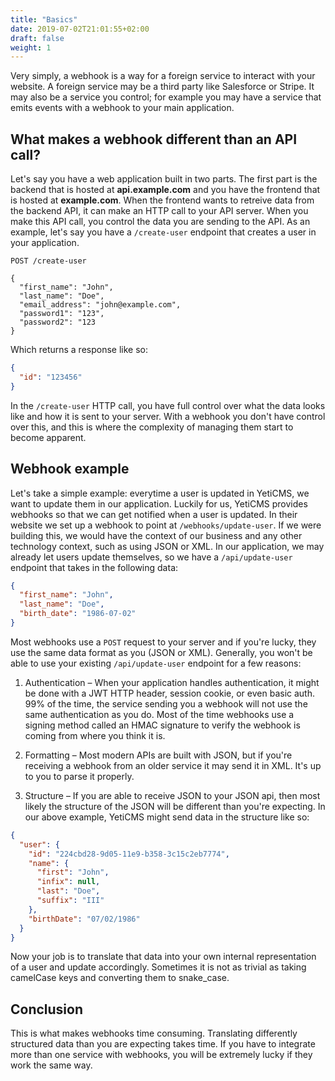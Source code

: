```yaml
---
title: "Basics"
date: 2019-07-02T21:01:55+02:00
draft: false
weight: 1
---
```



Very simply, a webhook is a way for a foreign service to interact with your website. A foreign service may be a third party like Salesforce or Stripe. It may also be a service you control; for example you may have a service that emits events with a webhook to your main application.


## What makes a webhook different than an API call?
Let's say you have a web application built in two parts. The first part is the backend that is hosted at **api.example.com** and you have the frontend that is hosted at **example.com**. When the frontend wants to retreive data from the backend API, it can make an HTTP call to your API server. When you make this API call, you control the data you are sending to the API. As an example, let's say you have a `/create-user` endpoint that creates a user in your application.

```
POST /create-user

{
  "first_name": "John",
  "last_name": "Doe",
  "email_address": "john@example.com",
  "password1": "123",
  "password2": "123
}
```

Which returns a response like so:

```json
{
  "id": "123456"
}
```

In the `/create-user` HTTP call, you have full control over what the data looks like and how it is sent to your server. With a webhook you don't have control over this, and this is where the complexity of managing them start to become apparent.

## Webhook example

Let's take a simple example: everytime a user is updated in YetiCMS, we want to update them in our application. Luckily for us, YetiCMS provides webhooks so that we can get notified when a user is updated. In their website we set up a webhook to point at `/webhooks/update-user`. If we were building this, we would have the context of our business and any other technology context, such as using JSON or XML. In our application, we may already let users update themselves, so we have a `/api/update-user` endpoint that takes in the following data:

```json
{
  "first_name": "John",
  "last_name": "Doe",
  "birth_date": "1986-07-02"
}
```

Most webhooks use a `POST` request to your server and if you're lucky, they use the same data format as you (JSON or XML). Generally, you won't be able to use your existing `/api/update-user` endpoint for a few reasons:

1. Authentication – When your application handles authentication, it might be done with a JWT HTTP header, session cookie, or even basic auth. 99% of the time, the service sending you a webhook will not use the same authentication as you do. Most of the time webhooks use a signing method called an HMAC signature to verify the webhook is coming from where you think it is.

2. Formatting – Most modern APIs are built with JSON, but if you're receiving a webhook from an older service it may send it in XML. It's up to you to parse it properly.

3. Structure – If you are able to receive JSON to your JSON api, then most likely the structure of the JSON will be different than you're expecting. In our above example, YetiCMS might send data in the structure like so:

```json
{
  "user": {
    "id": "224cbd28-9d05-11e9-b358-3c15c2eb7774",
    "name": {
      "first": "John",
      "infix": null,
      "last": "Doe",
      "suffix": "III"
    },
    "birthDate": "07/02/1986"
  }
}
```

Now your job is to translate that data into your own internal representation of a user and update accordingly. Sometimes it is not as trivial as taking camelCase keys and converting them to snake_case.

## Conclusion

This is what makes webhooks time consuming. Translating differently structured data than you are expecting takes time. If you have to integrate more than one service with webhooks, you will be extremely lucky if they work the same way.
